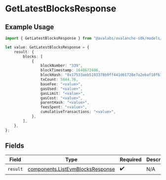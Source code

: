 # GetLatestBlocksResponse

## Example Usage

```typescript
import { GetLatestBlocksResponse } from "@avalabs/avalanche-sdk/models/operations";

let value: GetLatestBlocksResponse = {
    result: {
        blocks: [
            {
                blockNumber: "339",
                blockTimestamp: 1648672486,
                blockHash: "0x17533aeb5193378b9ff441d61728e7a2ebaf10f61fd5310759451627dfca2e7c",
                txCount: 5844.76,
                baseFee: "<value>",
                gasUsed: "<value>",
                gasLimit: "<value>",
                gasCost: "<value>",
                parentHash: "<value>",
                feesSpent: "<value>",
                cumulativeTransactions: "<value>",
            },
        ],
    },
};
```

## Fields

| Field                                                                                | Type                                                                                 | Required                                                                             | Description                                                                          |
| ------------------------------------------------------------------------------------ | ------------------------------------------------------------------------------------ | ------------------------------------------------------------------------------------ | ------------------------------------------------------------------------------------ |
| `result`                                                                             | [components.ListEvmBlocksResponse](../../models/components/listevmblocksresponse.md) | :heavy_check_mark:                                                                   | N/A                                                                                  |